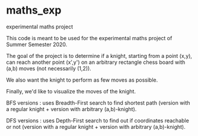 # maths_exp
experimental maths project

This code is meant to be used for the experimental maths project of Summer Semester 2020.

The goal of the project is to determine if a knight, starting from a point (x,y),  can reach another point (x',y') on an arbitrary rectangle chess board with (a,b) moves (not necessarily (1,2)).

We also want the knight to perform as few moves as possible. 

Finally, we'd like to visualize the moves of the knight.

BFS versions : uses Breadth-First search to find shortest path (version with a regular knight + version with arbitrary (a,b)-knight).

DFS versions : uses Depth-First search to find out if coordinates reachable or not (version with a regular knight + version with arbitrary (a,b)-knight).

